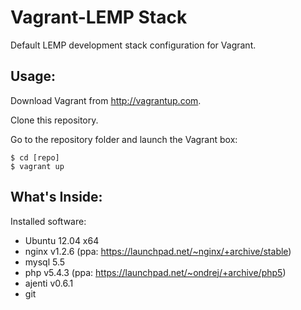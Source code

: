 Vagrant-LEMP Stack
==================

Default LEMP development stack configuration for Vagrant.

Usage:
------

Download Vagrant from http://vagrantup.com.

Clone this repository.

Go to the repository folder and launch the Vagrant box:
	
    $ cd [repo]
    $ vagrant up

What's Inside:
--------------

Installed software:
+ Ubuntu 12.04 x64
+ nginx v1.2.6 (ppa: https://launchpad.net/~nginx/+archive/stable)
+ mysql 5.5
+ php v5.4.3 (ppa: https://launchpad.net/~ondrej/+archive/php5)
+ ajenti v0.6.1
+ git
